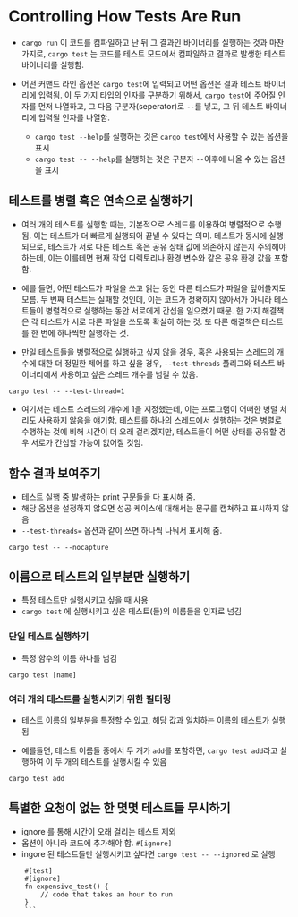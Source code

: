 # Controlling How Tests Are Run

- `cargo run` 이 코드를 컴파일하고 난 뒤 그 결과인 바이너리를 실행하는 것과 마찬가지로, `cargo test` 는 코드를 테스트 모드에서 컴파일하고 결과로 발생한 테스트 바이너리를 실행함.

- 어떤 커맨드 라인 옵션은 `cargo test`에 입력되고 어떤 옵션은 결과 테스트 바이너리에 입력됨. 이 두 가지 타입의 인자를 구분하기 위해서, `cargo test`에 주어질 인자를 먼저 나열하고, 그 다음 구분자(seperator)로 `--`를 넣고, 그 뒤 테스트 바이너리에 입력될 인자를 나열함.
  - `cargo test --help`를 실행하는 것은 `cargo test`에서 사용할 수 있는 옵션을 표시
  - `cargo test -- --help`를 실행하는 것은 구분자 `--`이후에 나올 수 있는 옵션을 표시

## 테스트를 병렬 혹은 연속으로 실행하기

- 여러 개의 테스트를 실행할 때는, 기본적으로 스레드를 이용하여 병렬적으로 수행됨. 이는 테스트가 더 빠르게 실행되어 끝낼 수 있다는 의미. 테스트가 동시에 실행되므로, 테스트가 서로 다른 테스트 혹은 공유 상태 값에 의존하지 않는지 주의해야 하는데, 이는 이를테면 현재 작업 디렉토리나 환경 변수와 같은 공유 환경 값을 포함함.

- 예를 들면, 어떤 테스트가 파일을 쓰고 읽는 동안 다른 테스트가 파일을 덮어쓸지도 모름. 두 번째 테스트는 실패할 것인데, 이는 코드가 정확하지 않아서가 아니라 테스트들이 병렬적으로 실행하는 동안 서로에게 간섭을 일으켰기 때문. 한 가지 해결책은 각 테스트가 서로 다른 파일을 쓰도록 확실히 하는 것. 또 다른 해결책은 테스트를 한 번에 하나씩만 실행하는 것.

- 만일 테스트들을 병렬적으로 실행하고 싶지 않을 경우, 혹은 사용되는 스레드의 개수에 대한 더 정밀한 제어를 하고 싶을 경우, `--test-threads` 플리그와 테스트 바이너리에서 사용하고 싶은 스레드 개수를 넘길 수 있음.

```
cargo test -- --test-thread=1
```

- 여기서는 테스트 스레드의 개수에 1을 지정했는데, 이는 프로그램이 어떠한 병렬 처리도 사용하지 않음을 얘기함. 테스트를 하나의 스레드에서 실행하는 것은 병렬로 수행하는 것에 비해 시간이 더 오래 걸리겠지만, 테스트들이 어떤 상태를 공유할 경우 서로가 간섭할 가능이 없어질 것임.

## 함수 결과 보여주기

- 테스트 실행 중 발생하는 print 구문들을 다 표시해 줌.
- 해당 옵션을 설정하지 않으면 성공 케이스에 대해서는 문구를 캡쳐하고 표시하지 않음
- `--test-threads=` 옵션과 같이 쓰면 하나씩 나눠서 표시해 줌.

```
cargo test -- --nocapture
```

## 이름으로 테스트의 일부분만 실행하기

- 특정 테스트만 실행시키고 싶을 때 사용
- `cargo test` 에 실행시키고 싶은 테스트(들)의 이름들을 인자로 넘김

### 단일 테스트 실행하기

- 특정 함수의 이름 하나를 넘김

```
cargo test [name]
```

### 여러 개의 테스트를 실행시키기 위한 필터링

- 테스트 이름의 일부분을 특정할 수 있고, 해당 값과 일치하는 이름의 테스트가 실행됨

- 예를들면, 테스트 이름들 중에서 두 개가 `add`를 포함하면, `cargo test add`라고 실행하여 이 두 개의 테스트를 실행시킬 수 있음

```
cargo test add
```

## 특별한 요청이 없는 한 몇몇 테스트들 무시하기

- ignore 를 통해 시간이 오래 걸리는 테스트 제외
- 옵션이 아니라 코드에 추가해야 함. `#[ignore]`
- ingore 된 테스트들만 실행시키고 싶다면 `cargo test -- --ignored` 로 실행

````
    #[test]
    #[ignore]
    fn expensive_test() {
        // code that takes an hour to run
    }
    ```
````
